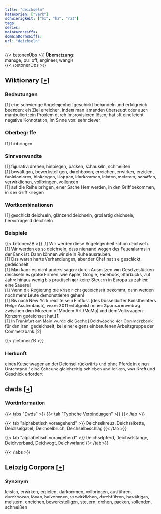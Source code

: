 ```yaml
---
title: "deichseln"
kategorien: ["Verb"]
schwierigkeit: ["k1", "h2", "r22"]
tags:
series:
mainDornseiffs:
domainDornseiffs:
url: "deichseln"
---
```


{{< betonenÜbs >}}
**Übersetzung:**  
manage, pull off, engineer, wangle  
{{< /betonenÜbs >}}

## Wiktionary [[+](https://de.wiktionary.org/wiki/deichseln)]

### Bedeutungen
[1] eine schwierige Angelegenheit geschickt behandeln und erfolgreich beenden; ein Ziel erreichen, indem man jemanden überzeugt oder auch manipuliert; ein Problem durch Improvisieren lösen; hat oft eine leicht negative Konnotation, im Sinne von: sehr clever  

### Oberbegriffe
[1] hinbringen  

### Sinnverwandte
[1] figurativ: drehen, hinbiegen, packen, schaukeln, schmeißen  
[1] bewältigen, bewerkstelligen, durchboxen, erreichen, erwirken, erzielen, funktionieren, hinkriegen, klappen, klarkommen, leisten, meistern, schaffen, verwirklichen, vollbringen, vollenden  
[1] auf die Reihe bringen, einer Sache Herr werden, in den Griff bekommen, in den Griff kriegen  

### Wortkombinationen
[1] geschickt deichseln, glänzend deichseln, großartig deichseln, hervorragend deichseln  

### Beispiele
{{< betonenZB >}}
[1] Wir werden diese Angelegenheit schon deichseln.  
[1] Wir werden es so deichseln, dass niemand wegen des Feueralarms in der Bank ist. Dann können wir sie in Ruhe ausrauben.  
[1] Das waren harte Verhandlungen, aber der Chef hat sie geschickt gedeichselt!  
[1] Man kann es nicht anders sagen: durch Ausnutzen von Gesetzeslücken deichseln es große Firmen, wie Apple, Google, Facebook, Starbucks, auf Jahre hinaus wenig bis praktisch gar keine Steuern in Europa zu zahlen: eine Sauerei!  
[1] Wenn die Regierung die Krise nicht gedeichselt bekommt, dann werden noch mehr Leute demonstrieren gehen!  
[1] Bis nach New York reichte sein Einfluss [des Düsseldorfer Kunstberaters Helge Aschenbach], wo er 2011 erfolgreich einen Sponsorenvertrag zwischen dem Museum of Modern Art (MoMa) und dem Volkswagen-Konzern gedeichselt hat.[1]  
[1] In Frankfurt am Main wurde die Sache [Geldwäsche der Commerzbank für den Iran] gedeichselt, bei einer eigens einberufenen Arbeitsgruppe der Commerzbank.[2]  

{{< /betonenZB >}}
### Herkunft
einen Kutschwagen an der Deichsel rückwärts und ohne Pferde in einen Unterstand / eine Scheune gleichzeitig schieben und lenken, was Kraft und Geschick erfordert  



## dwds [[+](https://www.dwds.de/wb/deichseln)]

### Wortinformation
{{< tabs "Dwds" >}}
{{< tab "Typische Verbindungen" >}}
{{< /tab >}}

{{< tab "alphabetisch vorangehend" >}}
Deichselkreuz, Deichselkette, Deichselgabel, Deichselbruch, Deichselbeschlag
{{< /tab >}}

{{< tab "alphabetisch vorangehend" >}}
Deichselpferd, Deichselstange, Deichverband, Deichvogt, Deichvorland
{{< /tab >}}

{{< /tabs >}}

## Leipzig Corpora [[+](https://corpora.uni-leipzig.de/en/res?word=deichseln&corpusId=deu_newscrawl-public_2018)]


### Synonym
leisten, erwirken, erzielen, klarkommen, vollbringen, ausführen, durchboxen, lösen, beikommen, verwirklichen, durchführen, bewältigen, meistern, erreichen, bewerkstelligen, steuern, drehen, packen, vollenden, schmeißen

